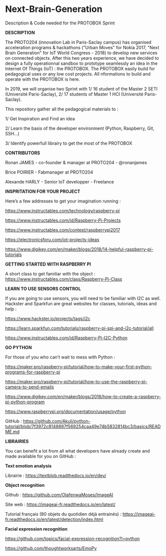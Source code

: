 # Next-Brain-Generation
Description &amp; Code needed for the PROTOBOX Sprint 

**DESCRIPTION**

The PROTO204 (innovation Lab in Paris-Saclay campus) has organised acceleration programs & hackathons ("Urban Moves" for Nokia 2017, "Next Brain Generation" for IoT World Congress - 2018) to develop new services on connected objects. After this two years experience, we have decided to design a fully operationnal sandbox to prototype seamlessly an idea in the Internet Of Things (IoT) : the PROTOBOX. The PROTOBOX easily build for pedagogical uses or any low cost projects. All nformations to build and operate with the PROTOBOX is here. 

In 2019, we will organise two Sprint with 1/ 16 student of the Master 2 SETI (Université Paris-Saclay), 2/ 17 students of Master 1 HCI (Université Paris-Saclay).  

This repository gather all the pedagogical materials to :

1/ Get Inspiration and Find an idea

2/ Learn the basis of the developer environment (Python, Raspberry, Git, SSH...) 

3/ Identify powerfull librairy to get the most of the PROTOBOX


**CONTRIBUTORS**

Ronan JAMES - co-founder & manager at PROTO204 - @ronanjames

Brice POIRIER - Fabmanager at PROTO204

Alexande HARLY - Senior IoT developper - Freelance 


**INSPRITATION FOR YOUR PROJECT**

Here’s a few addresses to get your imagination running :

https://www.instructables.com/technology/raspberry-pi

https://www.instructables.com/id/Raspberry-Pi-Projects

https://www.instructables.com/contest/raspberrypi2017

https://electronicsforu.com/iot-projects-ideas

https://www.digikey.com/en/maker/blogs/2018/14-helpful-raspberry-pi-tutorials


**GETTING STARTED WITH RASPBERRY PI**

A short class to get familiar with the object :
https://www.instructables.com/class/Raspberry-Pi-Class


**LEARN TO USE SENSORS CONTROL** 

If you are going to use sensors, you will need to be familiar with I2C as well. Hackster and Sparkfun are great websites for classes, tutorials, ideas and help :

https://www.hackster.io/projects/tags/i2c

https://learn.sparkfun.com/tutorials/raspberry-pi-spi-and-i2c-tutorial/all

https://www.instructables.com/id/Raspberry-Pi-I2C-Python


**GO PYTHON** 

For those of you who can’t wait to mess with Python :

https://maker.pro/raspberry-pi/tutorial/how-to-make-your-first-python-programs-for-raspberry-pi

https://maker.pro/raspberry-pi/tutorial/how-to-use-the-raspberry-pi-camera-to-send-emails

https://www.digikey.com/en/maker/blogs/2018/how-to-create-a-raspberry-pi-python-program

https://www.raspberrypi.org/documentation/usage/python

GitHub : https://github.com/Akuli/python-tutorial/blob/7f3972c8148897f569254caa49e74b5832814bc3/basics/README.md


**LIBRAIRIES**

You can benefit a lot from all what developers have already create and made available for you on GitHub : 


**Text emotion analysis** 

Librairie : https://textblob.readthedocs.io/en/dev/


**Object recognition**

Github : https://github.com/OlafenwaMoses/ImageAI

Site web : https://imageai-fr.readthedocs.io/en/latest/

Tutorial français (80 objets du quotidien déjà entrainés) : https://imageai-fr.readthedocs.io/en/latest/detection/index.html
 
 
**Facial expression recognition**

https://github.com/topics/facial-expression-recognition?l=python

https://github.com/thoughtworksarts/EmoPy

